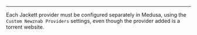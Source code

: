 --------------------
Each Jackett provider must be configured separately in Medusa, using the `Custom Newznab Providers` settings, even though the provider added is a torrent website.